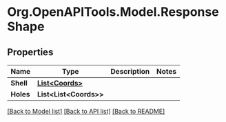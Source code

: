 
# Org.OpenAPITools.Model.ResponseShape

## Properties

Name | Type | Description | Notes
------------ | ------------- | ------------- | -------------
**Shell** | [**List&lt;Coords&gt;**](Coords.md) |  | 
**Holes** | **List&lt;List&lt;Coords&gt;&gt;** |  | 

[[Back to Model list]](../README.md#documentation-for-models)
[[Back to API list]](../README.md#documentation-for-api-endpoints)
[[Back to README]](../README.md)


